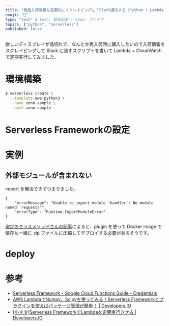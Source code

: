 ```yaml
---
title: "商品入荷情報を定期的にスクレイピングしてSlack通知する（Python + Lambda + CloudWatch)"
emoji: "🎽"
type: "tech" # tech: 技術記事 / idea: アイデア
topics: ["python", "serverless"]
published: false
---
```


欲しいディスプレイが品切れで、なんとか再入荷時に購入したいので入荷情報をスクレイピングして Slack に流すスクリプトを書いて Lambda + CloudWatch で定期実行してみました。

# 環境構築

```bash
$ serverless create \
  --template aws-python3 \
  --name zenn-sample \
  --path zenn-sample
```

# Serverless Frameworkの設定


# 実例


## 外部モジュールが含まれない

import を解決できずつまりました。

```error
{
    "errorMessage": "Unable to import module 'handler': No module named 'requests'",
    "errorType": "Runtime.ImportModuleError"
}
```
[安定のクラスメソッドさんの記事](https://dev.classmethod.jp/articles/serverless-framework-lambda-numpy-scipy/)によると、plugin を使って Docker image で依存も一緒に zip ファイルに圧縮してデプロイする必要があるそうです。

# deploy


# 参考

- [Serverless Framework - Google Cloud Functions Guide - Credentials](https://www.serverless.com/framework/docs/providers/google/guide/credentials/)
- [AWS LambdaでNumpy、Scipyを使ってみる！Serverless Frameworkとプラグインを使えばパッケージ管理が簡単！ | Developers.IO](https://dev.classmethod.jp/articles/serverless-framework-lambda-numpy-scipy/)
- [[小ネタ]Serverless FrameworkでLambdaを定期実行させる | Developers.IO](https://dev.classmethod.jp/articles/serverless-framework-lambda-cron-execute/)